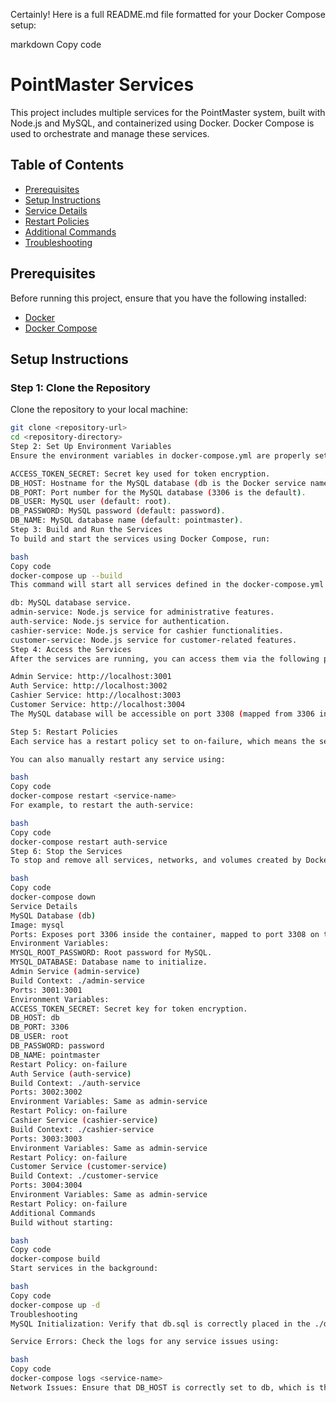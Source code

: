 Certainly! Here is a full README.md file formatted for your Docker Compose setup:

markdown
Copy code
# PointMaster Services

This project includes multiple services for the PointMaster system, built with Node.js and MySQL, and containerized using Docker. Docker Compose is used to orchestrate and manage these services.

## Table of Contents

- [Prerequisites](#prerequisites)
- [Setup Instructions](#setup-instructions)
- [Service Details](#service-details)
- [Restart Policies](#restart-policies)
- [Additional Commands](#additional-commands)
- [Troubleshooting](#troubleshooting)

## Prerequisites

Before running this project, ensure that you have the following installed:

- [Docker](https://docs.docker.com/get-docker/)
- [Docker Compose](https://docs.docker.com/compose/install/)

## Setup Instructions

### Step 1: Clone the Repository

Clone the repository to your local machine:

```bash
git clone <repository-url>
cd <repository-directory>
Step 2: Set Up Environment Variables
Ensure the environment variables in docker-compose.yml are properly set. These variables include:

ACCESS_TOKEN_SECRET: Secret key used for token encryption.
DB_HOST: Hostname for the MySQL database (db is the Docker service name).
DB_PORT: Port number for the MySQL database (3306 is the default).
DB_USER: MySQL user (default: root).
DB_PASSWORD: MySQL password (default: password).
DB_NAME: MySQL database name (default: pointmaster).
Step 3: Build and Run the Services
To build and start the services using Docker Compose, run:

bash
Copy code
docker-compose up --build
This command will start all services defined in the docker-compose.yml file:

db: MySQL database service.
admin-service: Node.js service for administrative features.
auth-service: Node.js service for authentication.
cashier-service: Node.js service for cashier functionalities.
customer-service: Node.js service for customer-related features.
Step 4: Access the Services
After the services are running, you can access them via the following ports:

Admin Service: http://localhost:3001
Auth Service: http://localhost:3002
Cashier Service: http://localhost:3003
Customer Service: http://localhost:3004
The MySQL database will be accessible on port 3308 (mapped from 3306 inside the container).

Step 5: Restart Policies
Each service has a restart policy set to on-failure, which means the service will automatically restart if it crashes.

You can also manually restart any service using:

bash
Copy code
docker-compose restart <service-name>
For example, to restart the auth-service:

bash
Copy code
docker-compose restart auth-service
Step 6: Stop the Services
To stop and remove all services, networks, and volumes created by Docker Compose, run:

bash
Copy code
docker-compose down
Service Details
MySQL Database (db)
Image: mysql
Ports: Exposes port 3306 inside the container, mapped to port 3308 on the host.
Environment Variables:
MYSQL_ROOT_PASSWORD: Root password for MySQL.
MYSQL_DATABASE: Database name to initialize.
Admin Service (admin-service)
Build Context: ./admin-service
Ports: 3001:3001
Environment Variables:
ACCESS_TOKEN_SECRET: Secret key for token encryption.
DB_HOST: db
DB_PORT: 3306
DB_USER: root
DB_PASSWORD: password
DB_NAME: pointmaster
Restart Policy: on-failure
Auth Service (auth-service)
Build Context: ./auth-service
Ports: 3002:3002
Environment Variables: Same as admin-service
Restart Policy: on-failure
Cashier Service (cashier-service)
Build Context: ./cashier-service
Ports: 3003:3003
Environment Variables: Same as admin-service
Restart Policy: on-failure
Customer Service (customer-service)
Build Context: ./customer-service
Ports: 3004:3004
Environment Variables: Same as admin-service
Restart Policy: on-failure
Additional Commands
Build without starting:

bash
Copy code
docker-compose build
Start services in the background:

bash
Copy code
docker-compose up -d
Troubleshooting
MySQL Initialization: Verify that db.sql is correctly placed in the ./db.sql directory so that the MySQL service can initialize the database with the provided schema.

Service Errors: Check the logs for any service issues using:

bash
Copy code
docker-compose logs <service-name>
Network Issues: Ensure that DB_HOST is correctly set to db, which is the service name for the MySQL container in Docker Compose.
